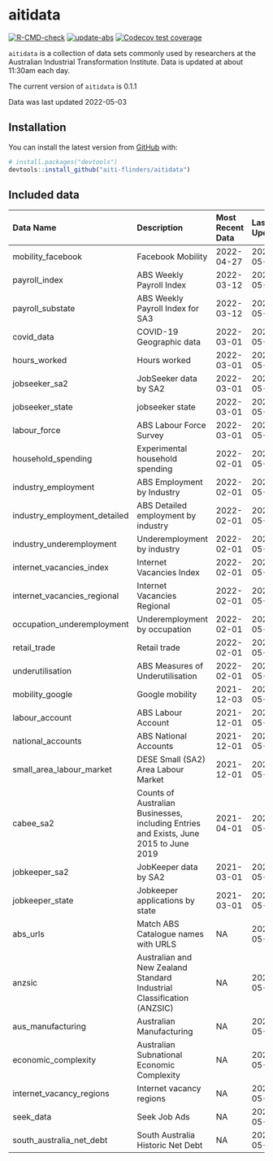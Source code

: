 
<!-- README.md is generated from README.Rmd. Please edit that file -->

# aitidata

<!-- badges: start -->

[![R-CMD-check](https://github.com/aiti-flinders/aitidata/actions/workflows/R-CMD-check.yaml/badge.svg?branch=data_prep)](https://github.com/aiti-flinders/aitidata/actions/workflows/R-CMD-check.yaml)
[![update-abs](https://github.com/aiti-flinders/aitidata/workflows/update-abs/badge.svg)](https://github.com/aiti-flinders/aitidata/actions)
[![Codecov test
coverage](https://codecov.io/gh/aiti-flinders/aitidata/branch/master/graph/badge.svg)](https://app.codecov.io/gh/aiti-flinders/aitidata?branch=master)
<!-- badges: end -->

`aitidata` is a collection of data sets commonly used by researchers at
the Australian Industrial Transformation Institute. Data is updated at
about 11:30am each day.

The current version of `aitidata` is 0.1.1

Data was last updated 2022-05-03

## Installation

You can install the latest version from [GitHub](https://github.com/)
with:

``` r
# install.packages("devtools")
devtools::install_github("aiti-flinders/aitidata")
```

## Included data

| Data Name                      | Description                                                                           | Most Recent Data | Last Updated |
| :----------------------------- | :------------------------------------------------------------------------------------ | :--------------- | :----------- |
| mobility\_facebook             | Facebook Mobility                                                                     | 2022-04-27       | 2022-05-03   |
| payroll\_index                 | ABS Weekly Payroll Index                                                              | 2022-03-12       | 2022-05-03   |
| payroll\_substate              | ABS Weekly Payroll Index for SA3                                                      | 2022-03-12       | 2022-05-03   |
| covid\_data                    | COVID-19 Geographic data                                                              | 2022-03-01       | 2022-05-03   |
| hours\_worked                  | Hours worked                                                                          | 2022-03-01       | 2022-05-03   |
| jobseeker\_sa2                 | JobSeeker data by SA2                                                                 | 2022-03-01       | 2022-05-03   |
| jobseeker\_state               | jobseeker state                                                                       | 2022-03-01       | 2022-05-03   |
| labour\_force                  | ABS Labour Force Survey                                                               | 2022-03-01       | 2022-05-03   |
| household\_spending            | Experimental household spending                                                       | 2022-02-01       | 2022-05-03   |
| industry\_employment           | ABS Employment by Industry                                                            | 2022-02-01       | 2022-05-03   |
| industry\_employment\_detailed | ABS Detailed employment by industry                                                   | 2022-02-01       | 2022-05-03   |
| industry\_underemployment      | Underemployment by industry                                                           | 2022-02-01       | 2022-05-03   |
| internet\_vacancies\_index     | Internet Vacancies Index                                                              | 2022-02-01       | 2022-05-03   |
| internet\_vacancies\_regional  | Internet Vacancies Regional                                                           | 2022-02-01       | 2022-05-03   |
| occupation\_underemployment    | Underemployment by occupation                                                         | 2022-02-01       | 2022-05-03   |
| retail\_trade                  | Retail trade                                                                          | 2022-02-01       | 2022-05-03   |
| underutilisation               | ABS Measures of Underutilisation                                                      | 2022-02-01       | 2022-05-03   |
| mobility\_google               | Google mobility                                                                       | 2021-12-03       | 2022-05-03   |
| labour\_account                | ABS Labour Account                                                                    | 2021-12-01       | 2022-05-03   |
| national\_accounts             | ABS National Accounts                                                                 | 2021-12-01       | 2022-05-03   |
| small\_area\_labour\_market    | DESE Small (SA2) Area Labour Market                                                   | 2021-12-01       | 2022-05-03   |
| cabee\_sa2                     | Counts of Australian Businesses, including Entries and Exists, June 2015 to June 2019 | 2021-04-01       | 2022-05-03   |
| jobkeeper\_sa2                 | JobKeeper data by SA2                                                                 | 2021-03-01       | 2022-05-03   |
| jobkeeper\_state               | Jobkeeper applications by state                                                       | 2021-03-01       | 2022-05-03   |
| abs\_urls                      | Match ABS Catalogue names with URLS                                                   | NA               | 2022-05-03   |
| anzsic                         | Australian and New Zealand Standard Industrial Classification (ANZSIC)                | NA               | 2022-05-03   |
| aus\_manufacturing             | Australian Manufacturing                                                              | NA               | 2022-05-03   |
| economic\_complexity           | Australian Subnational Economic Complexity                                            | NA               | 2022-05-03   |
| internet\_vacancy\_regions     | Internet vacancy regions                                                              | NA               | 2022-05-03   |
| seek\_data                     | Seek Job Ads                                                                          | NA               | 2022-05-03   |
| south\_australia\_net\_debt    | South Australia Historic Net Debt                                                     | NA               | 2022-05-03   |
